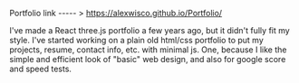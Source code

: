 Portfolio link ----- > https://alexwisco.github.io/Portfolio/

I've made a React three.js portfolio a few years ago, but it didn't fully fit my style. I've started working on a plain old html/css portfolio to put my projects, resume, contact info, etc.
with minimal js. One, because I like the simple and efficient look of "basic" web design, and also for google score and speed tests.

